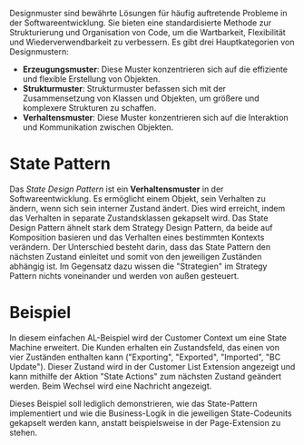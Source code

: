 Designmuster sind bewährte Lösungen für häufig auftretende Probleme in der Softwareentwicklung. Sie bieten eine standardisierte Methode zur Strukturierung und Organisation von Code, um die Wartbarkeit, Flexibilität und Wiederverwendbarkeit zu verbessern. Es gibt drei Hauptkategorien von Designmustern:

- **Erzeugungsmuster**: Diese Muster konzentrieren sich auf die effiziente und flexible Erstellung von Objekten.
- **Strukturmuster**: Strukturmuster befassen sich mit der Zusammensetzung von Klassen und Objekten, um größere und komplexere Strukturen zu schaffen.
- **Verhaltensmuster**: Diese Muster konzentrieren sich auf die Interaktion und Kommunikation zwischen Objekten.

# State Pattern

Das _State Design Pattern_ ist ein **Verhaltensmuster** in der Softwareentwicklung. Es ermöglicht einem Objekt, sein Verhalten zu ändern, wenn sich sein interner Zustand ändert. Dies wird erreicht, indem das Verhalten in separate Zustandsklassen gekapselt wird.
Das State Design Pattern ähnelt stark dem Strategy Design Pattern, da beide auf Komposition basieren und das Verhalten eines bestimmten Kontexts verändern.
Der Unterschied besteht darin, dass das State Pattern den nächsten Zustand einleitet und somit von den jeweiligen Zuständen abhängig ist. Im Gegensatz dazu wissen die "Strategien" im Strategy Pattern nichts voneinander und werden von außen gesteuert.

# Beispiel

In diesem einfachen AL-Beispiel wird der Customer Context um eine State Machine erweitert. Die Kunden erhalten ein Zustandsfeld, das einen von vier Zuständen enthalten kann ("Exporting", "Exported", "Imported", "BC Update").
Dieser Zustand wird in der Customer List Extension angezeigt und kann mithilfe der Aktion "State Actions" zum nächsten Zustand geändert werden.
Beim Wechsel wird eine Nachricht angezeigt.

Dieses Beispiel soll lediglich demonstrieren, wie das State-Pattern implementiert und wie die Business-Logik in die jeweiligen State-Codeunits gekapselt werden kann, anstatt beispielsweise in der Page-Extension zu stehen.